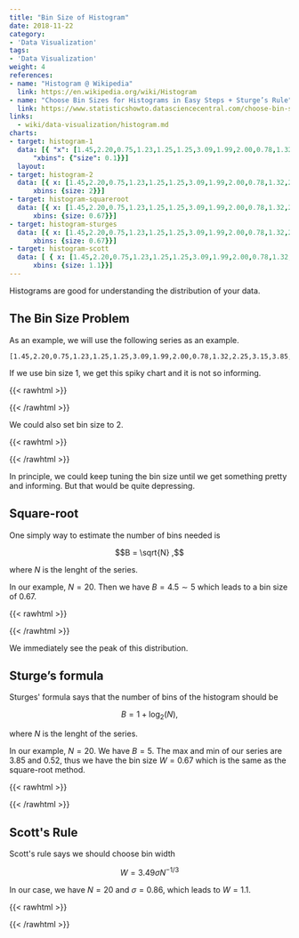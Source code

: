 ```yaml
---
title: "Bin Size of Histogram"
date: 2018-11-22
category:
- 'Data Visualization'
tags:
- 'Data Visualization'
weight: 4
references:
- name: "Histogram @ Wikipedia"
  link: https://en.wikipedia.org/wiki/Histogram
- name: "Choose Bin Sizes for Histograms in Easy Steps + Sturge’s Rule"
  link: https://www.statisticshowto.datasciencecentral.com/choose-bin-sizes-statistics/
links:
  - wiki/data-visualization/histogram.md
charts:
- target: histogram-1
  data: [{ "x": [1.45,2.20,0.75,1.23,1.25,1.25,3.09,1.99,2.00,0.78,1.32,2.25,3.15,3.85,0.52,0.99,1.38,1.75,1.21,1.75], type: 'histogram',
      "xbins": {"size": 0.1}}]
  layout:
- target: histogram-2
  data: [{ x: [1.45,2.20,0.75,1.23,1.25,1.25,3.09,1.99,2.00,0.78,1.32,2.25,3.15,3.85,0.52,0.99,1.38,1.75,1.21,1.75], type: 'histogram',
      xbins: {size: 2}}]
- target: histogram-squareroot
  data: [{ x: [1.45,2.20,0.75,1.23,1.25,1.25,3.09,1.99,2.00,0.78,1.32,2.25,3.15,3.85,0.52,0.99,1.38,1.75,1.21,1.75], type: 'histogram',
      xbins: {size: 0.67}}]
- target: histogram-sturges
  data: [{ x: [1.45,2.20,0.75,1.23,1.25,1.25,3.09,1.99,2.00,0.78,1.32,2.25,3.15,3.85,0.52,0.99,1.38,1.75,1.21,1.75], type: 'histogram',
      xbins: {size: 0.67}}]
- target: histogram-scott
  data: [ { x: [1.45,2.20,0.75,1.23,1.25,1.25,3.09,1.99,2.00,0.78,1.32,2.25,3.15,3.85,0.52,0.99,1.38,1.75,1.21,1.75], type: 'histogram',
      xbins: {size: 1.1}}]
---
```


Histograms are good for understanding the distribution of your data.

## The Bin Size Problem

As an example, we will use the following series as an example.
```
[1.45,2.20,0.75,1.23,1.25,1.25,3.09,1.99,2.00,0.78,1.32,2.25,3.15,3.85,0.52,0.99,1.38,1.75,1.21,1.75]
```

If we use bin size 1, we get this spiky chart and it is not so informing.

{{< rawhtml >}}
<div id="histogram-1">
</div>
{{< /rawhtml >}}

We could also set bin size to 2.

{{< rawhtml >}}
<div id="histogram-2">
</div>
{{< /rawhtml >}}

In principle, we could keep tuning the bin size until we get something pretty and informing. But that would be quite depressing.


## Square-root

One simply way to estimate the number of bins needed is

$$B = \sqrt{N} ,$$

where $N$ is the lenght of the series.

In our example, $N=20$. Then we have $B=4.5\sim 5$ which leads to a bin size of $0.67$.

{{< rawhtml >}}
<div id="histogram-squareroot">
</div>
{{< /rawhtml >}}

We immediately see the peak of this distribution.

## Sturge’s formula


Sturges' formula says that the number of bins of the histogram should be

$$
B = 1 + \log_2(N),
$$

where $N$ is the lenght of the series.

In our example, $N=20$. We have $B = 5$. The max and min of our series are $3.85$ and $0.52$, thus we have the bin size $W = 0.67$ which is the same as the square-root method.

{{< rawhtml >}}
<div id="histogram-sturges">
</div>
{{< /rawhtml >}}




## Scott's Rule

Scott's rule says we should choose bin width

$$W = 3.49 \sigma N^{-1/3}$$

In our case, we have $N=20$ and $\sigma=0.86$, which leads to $W=1.1$.

{{< rawhtml >}}
<div id="histogram-scott">
</div>
{{< /rawhtml >}}
